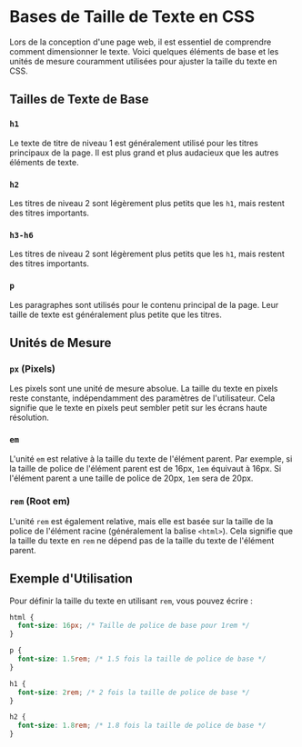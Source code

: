 # Bases de Taille de Texte en CSS

Lors de la conception d'une page web, il est essentiel de comprendre comment dimensionner le texte. Voici quelques éléments de base et les unités de mesure couramment utilisées pour ajuster la taille du texte en CSS.

## Tailles de Texte de Base

### `h1`
Le texte de titre de niveau 1 est généralement utilisé pour les titres principaux de la page. Il est plus grand et plus audacieux que les autres éléments de texte.

### `h2`
Les titres de niveau 2 sont légèrement plus petits que les `h1`, mais restent des titres importants.

### `h3-h6`
Les titres de niveau 2 sont légèrement plus petits que les `h1`, mais restent des titres importants.

### `p`
Les paragraphes sont utilisés pour le contenu principal de la page. Leur taille de texte est généralement plus petite que les titres.

## Unités de Mesure

### `px` (Pixels)
Les pixels sont une unité de mesure absolue. La taille du texte en pixels reste constante, indépendamment des paramètres de l'utilisateur. Cela signifie que le texte en pixels peut sembler petit sur les écrans haute résolution.

### `em`
L'unité `em` est relative à la taille du texte de l'élément parent. Par exemple, si la taille de police de l'élément parent est de 16px, `1em` équivaut à 16px. Si l'élément parent a une taille de police de 20px, `1em` sera de 20px.

### `rem` (Root em)
L'unité `rem` est également relative, mais elle est basée sur la taille de la police de l'élément racine (généralement la balise `<html>`). Cela signifie que la taille du texte en `rem` ne dépend pas de la taille du texte de l'élément parent.

## Exemple d'Utilisation

Pour définir la taille du texte en utilisant `rem`, vous pouvez écrire :

```css
html {
  font-size: 16px; /* Taille de police de base pour 1rem */
}

p {
  font-size: 1.5rem; /* 1.5 fois la taille de police de base */
}

h1 {
  font-size: 2rem; /* 2 fois la taille de police de base */
}

h2 {
  font-size: 1.8rem; /* 1.8 fois la taille de police de base */
}

